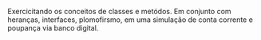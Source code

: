 Exercicitando os conceitos de classes e metódos. Em conjunto com heranças, interfaces, plomofirsmo, em uma simulação de conta corrente e poupança via banco digital.
